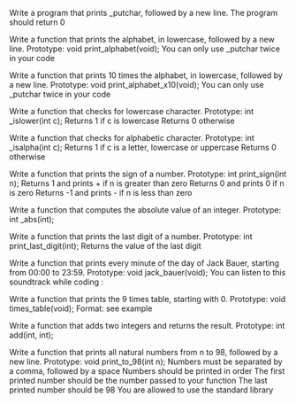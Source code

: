 Write a program that prints _putchar, followed by a new line.
The program should return 0

Write a function that prints the alphabet, in lowercase, followed by a new line.
Prototype: void print_alphabet(void);
You can only use _putchar twice in your code

Write a function that prints 10 times the alphabet, in lowercase, followed by a new line.
Prototype: void print_alphabet_x10(void);
You can only use _putchar twice in your code

Write a function that checks for lowercase character.
Prototype: int _islower(int c);
Returns 1 if c is lowercase
Returns 0 otherwise

Write a function that checks for alphabetic character.
Prototype: int _isalpha(int c);
Returns 1 if c is a letter, lowercase or uppercase
Returns 0 otherwise

Write a function that prints the sign of a number.
Prototype: int print_sign(int n);
Returns 1 and prints + if n is greater than zero
Returns 0 and prints 0 if n is zero
Returns -1 and prints - if n is less than zero

Write a function that computes the absolute value of an integer.
Prototype: int _abs(int);

Write a function that prints the last digit of a number.
Prototype: int print_last_digit(int);
Returns the value of the last digit

Write a function that prints every minute of the day of Jack Bauer, starting from 00:00 to 23:59.
Prototype: void jack_bauer(void);
You can listen to this soundtrack while coding :

Write a function that prints the 9 times table, starting with 0.
Prototype: void times_table(void);
Format: see example

Write a function that adds two integers and returns the result.
Prototype: int add(int, int);

Write a function that prints all natural numbers from n to 98, followed by a new line.
Prototype: void print_to_98(int n);
Numbers must be separated by a comma, followed by a space
Numbers should be printed in order
The first printed number should be the number passed to your function
The last printed number should be 98
You are allowed to use the standard library
